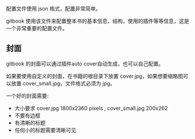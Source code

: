 配置文件使用 json 格式，配置非常简单。

gitbook 使用该文件来配置整本书的基本信息，结构，使用的插件等等信息，这是一个非常重要的配置文件。



## 封面

gitbook 的封面可以通过插件auto cover自动生成，也可以自己配置。

如果要使用自定义的封面，在书籍的根目录下放置 cover.jpg，如果想要缩略图可以放置 cover_small.jpg，文件格式必须为 jpg。

一个好的封面需要:

- 大小要求 cover.jpg 1800x2360 pixels , cover_small.jpg 200x262
- 不要有边框
- 有清晰的标题
- 任何小的标题需要清晰可见